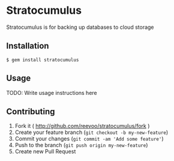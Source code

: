 # Stratocumulus

Stratocumulus is for backing up databases to cloud storage

## Installation

    $ gem install stratocumulus

## Usage

TODO: Write usage instructions here

## Contributing

1. Fork it ( http://github.com/reevoo/stratocumulus/fork )
2. Create your feature branch (`git checkout -b my-new-feature`)
3. Commit your changes (`git commit -am 'Add some feature'`)
4. Push to the branch (`git push origin my-new-feature`)
5. Create new Pull Request
